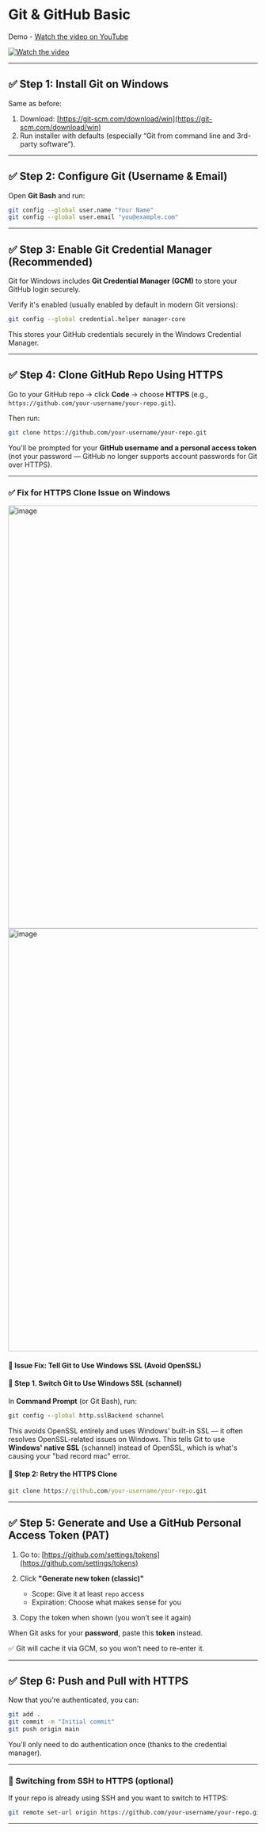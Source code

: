 # Git & GitHub Basic

Demo - [Watch the video on YouTube](https://youtu.be/0kGr88A_dDI)

[![Watch the video](https://img.youtube.com/vi/0kGr88A_dDI/0.jpg)](https://youtu.be/0kGr88A_dDI)

---

## ✅ Step 1: Install Git on Windows

Same as before:

1. Download: [https://git-scm.com/download/win](https://git-scm.com/download/win)
2. Run installer with defaults (especially “Git from command line and 3rd-party software”).

---

## ✅ Step 2: Configure Git (Username & Email)

Open **Git Bash** and run:

```bash
git config --global user.name "Your Name"
git config --global user.email "you@example.com"
```

---

## ✅ Step 3: Enable Git Credential Manager (Recommended)

Git for Windows includes **Git Credential Manager (GCM)** to store your GitHub login securely.

Verify it's enabled (usually enabled by default in modern Git versions):

```bash
git config --global credential.helper manager-core
```

This stores your GitHub credentials securely in the Windows Credential Manager.

---

## ✅ Step 4: Clone GitHub Repo Using HTTPS

Go to your GitHub repo → click **Code** → choose **HTTPS** (e.g., `https://github.com/your-username/your-repo.git`).

Then run:

```bash
git clone https://github.com/your-username/your-repo.git
```

You'll be prompted for your **GitHub username and a personal access token** (not your password — GitHub no longer supports account passwords for Git over HTTPS).

---

### ✅ **Fix for HTTPS Clone Issue on Windows**

<img width="854" alt="image" src="https://github.com/user-attachments/assets/8665817e-c15e-4d75-b205-31781e71fb54" />

<img width="853" alt="image" src="https://github.com/user-attachments/assets/74df52b6-17ca-41a1-b4a5-35acacac0443" />

#### 🔧 Issue Fix: Tell Git to Use Windows SSL (Avoid OpenSSL)

#### 🔁 Step 1. **Switch Git to Use Windows SSL (schannel)**

In **Command Prompt** (or Git Bash), run:

```cmd
git config --global http.sslBackend schannel
```

This avoids OpenSSL entirely and uses Windows' built-in SSL — it often resolves OpenSSL-related issues on Windows.
This tells Git to use **Windows' native SSL** (schannel) instead of OpenSSL, which is what's causing your "bad record mac" error.

#### 🔁 Step 2: Retry the HTTPS Clone

```cmd
git clone https://github.com/your-username/your-repo.git
```

---

## ✅ Step 5: Generate and Use a GitHub Personal Access Token (PAT)

1. Go to: [https://github.com/settings/tokens](https://github.com/settings/tokens)
2. Click **"Generate new token (classic)"**

   - Scope: Give it at least `repo` access
   - Expiration: Choose what makes sense for you

3. Copy the token when shown (you won’t see it again)

When Git asks for your **password**, paste this **token** instead.

✅ Git will cache it via GCM, so you won’t need to re-enter it.

---

## ✅ Step 6: Push and Pull with HTTPS

Now that you’re authenticated, you can:

```bash
git add .
git commit -m "Initial commit"
git push origin main
```

You’ll only need to do authentication once (thanks to the credential manager).

---

### 🔄 Switching from SSH to HTTPS (optional)

If your repo is already using SSH and you want to switch to HTTPS:

```bash
git remote set-url origin https://github.com/your-username/your-repo.git
```

---
